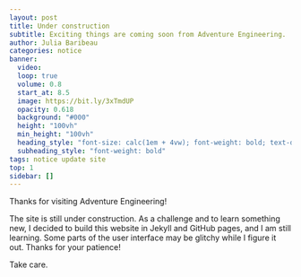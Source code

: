 ```yaml
---
layout: post
title: Under construction
subtitle: Exciting things are coming soon from Adventure Engineering.
author: Julia Baribeau
categories: notice
banner:
  video: 
  loop: true
  volume: 0.8
  start_at: 8.5
  image: https://bit.ly/3xTmdUP
  opacity: 0.618
  background: "#000"
  height: "100vh"
  min_height: "100vh"
  heading_style: "font-size: calc(1em + 4vw); font-weight: bold; text-decoration: underline"
  subheading_style: "font-weight: bold"
tags: notice update site
top: 1
sidebar: []
---
```



Thanks for visiting Adventure Engineering! 

The site is still under construction. As a challenge and to learn something new, I decided to build this website in Jekyll and GitHub pages, and I am still learning. Some parts of the user interface may be glitchy while I figure it out. Thanks for your patience!

Take care.
